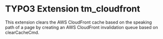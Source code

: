# TYPO3 Extension tm_cloudfront

This extension clears the AWS CloudFront cache based on the speaking path of a page by creating an AWS CloudFront invalidation queue based on clearCacheCmd.
